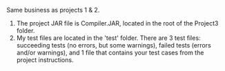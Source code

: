 Same business as projects 1 & 2.

1. The project JAR file is Compiler.JAR, located in the root of the Project3 folder.
2. My test files are located in the 'test' folder. There are 3 test files: succeeding tests (no errors, but some warnings), failed tests (errors and/or warnings), and 1 file that contains your test cases from the project instructions.

